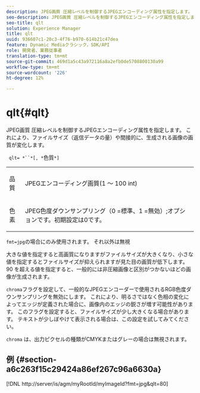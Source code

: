 ```yaml
---
description: JPEG画質 圧縮レベルを制御するJPEGエンコーディング属性を指定します。 これにより、ファイルサイズ（返信データの量）や間接的に、生成される画像の画質が変化します。
seo-description: JPEG画質 圧縮レベルを制御するJPEGエンコーディング属性を指定します。 これにより、ファイルサイズ（返信データの量）や間接的に、生成される画像の画質が変化します。
seo-title: qlt
solution: Experience Manager
title: qlt
uuid: 936607c1-20c3-4f76-b970-614b21c47dea
feature: Dynamic Mediaクラシック，SDK/API
role: 開発者、業務従事者
translation-type: tm+mt
source-git-commit: 469d1a5c43a972116a8a2efb0de5708800130a99
workflow-type: tm+mt
source-wordcount: '226'
ht-degree: 12%

---
```



# qlt{#qlt}

JPEG画質 圧縮レベルを制御するJPEGエンコーディング属性を指定します。 これにより、ファイルサイズ（返信データの量）や間接的に、生成される画像の画質が変化します。

` qlt= *``*[, *`色質`*]`

<table id="simpletable_D080D15922CE4EF4B707282A4D45739A"> 
 <tr class="strow"> 
  <td class="stentry"> <p> <span class="codeph"> <span class="varname"> 品質  </span> </span> </p> </td> 
  <td class="stentry"> <p>JPEGエンコーディング画質(1 ～ 100 int) </p> </td> 
 </tr> 
 <tr class="strow"> 
  <td class="stentry"> <p> <span class="codeph"> <span class="varname"> 色素  </span> </span> </p> </td> 
  <td class="stentry"> <p>JPEG色度ダウンサンプリング（0 =標準、1 =無効）;オプションです。初期設定は0です。 </p> </td> 
 </tr> 
</table>

`fmt=jpg`の場合にのみ使用されます。 それ以外は無視

大きな値を指定すると高画質になりますがファイルサイズが大きくなり、小さな値を指定するとファイルサイズが抑えられますが見た目の画質が低下します。90 を超える値を指定すると、一般的には非圧縮画像と区別がつかないほどの画像が生成されます。

`chroma`フラグを設定して、一般的なJPEGエンコーダーで使用されるRGB色度ダウンサンプリングを無効にします。 これにより、明るさではなく色相の変化によってエッジが定義された場合に、画像内のエッジの鋭さが増す可能性があります。 このフラグを設定すると、ファイルサイズが少し大きくなる場合があります。 テキストが少しぼやけて表示される場合は、この設定を試してみてください。

`chroma` は、出力ピクセルの種類がCMYKまたはグレーの場合は無視されます。

## 例 {#section-a6c263f15c29424a86ef267c96a6630a}

[!DNL http://server/is/agm/myRootId/myImageId?fmt=jpg&qlt=80]
